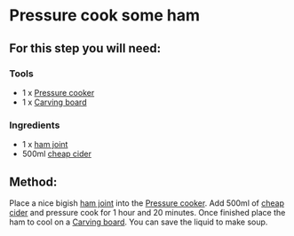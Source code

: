 [Pressure cooker]:Parts/PressureCook.md
[ham joint]:missing
[cheap cider]:missing
[Carving board]:missing


# Pressure cook some ham

## For this step you will need:

### Tools

* 1 x  [Pressure cooker]
* 1 x  [Carving board]
### Ingredients

* 1 x  [ham joint]
* 500ml [cheap cider]


## Method:

Place a nice bigish [ham joint] into the [Pressure cooker]. Add 500ml of [cheap cider] and pressure cook for 1 hour and 20 minutes. Once finished place the ham to cool on a [Carving board]. You can save the liquid to make soup.